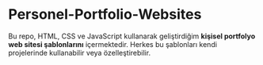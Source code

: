 # Personel-Portfolio-Websites
  Bu repo, HTML, CSS ve JavaScript kullanarak geliştirdiğim **kişisel portfolyo web sitesi şablonlarını** içermektedir. Herkes bu şablonları kendi projelerinde kullanabilir veya özelleştirebilir.
